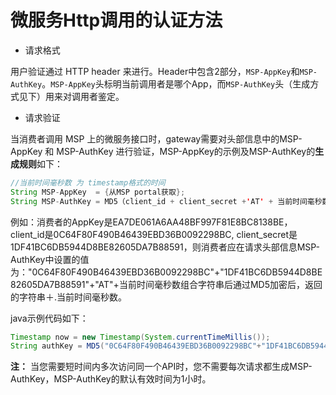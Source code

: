 # 微服务Http调用的认证方法

* 请求格式

用户验证通过 HTTP header 来进行。Header中包含2部分，`MSP-AppKey`和`MSP-AuthKey`。`MSP-AppKey`头标明当前调用者是哪个App，而`MSP-AuthKey`头（生成方式见下）用来对调用者鉴定。



* 请求验证

当消费者调用 MSP 上的微服务接口时，gateway需要对头部信息中的MSP-AppKey 和 MSP-AuthKey 进行验证，MSP-AppKey的示例及MSP-AuthKey的**生成规则**如下：

````java
//当前时间毫秒数 为 timestamp格式的时间
String MSP-AppKey  = {从MSP portal获取};
String MSP-AuthKey = MD5（client_id + client_secret +'AT' + 当前时间毫秒数 ）+ '.' +当前时间毫秒数   //注： 请使用16位 MD5进行生成
````

例如：消费者的AppKey是EA7DE061A6AA48BF997F81E8BC8138BE，client\_id是0C64F80F490B46439EBD36B0092298BC, client\_secret是1DF41BC6DB5944D8BE82605DA7B88591，则消费者应在请求头部信息MSP-AuthKey中设置的值为："0C64F80F490B46439EBD36B0092298BC"+"1DF41BC6DB5944D8BE82605DA7B88591"+"AT"+当前时间毫秒数组合字符串后通过MD5加密后，返回的字符串＋.当前时间毫秒数。

java示例代码如下：

````java
Timestamp now = new Timestamp(System.currentTimeMillis());
String authKey = MD5("0C64F80F490B46439EBD36B0092298BC"+"1DF41BC6DB5944D8BE82605DA7B88591"+"AT"+now.getTime())+"."+now.getTime()
````

**注：** 当您需要短时间内多次访问同一个API时，您不需要每次请求都生成MSP-AuthKey，MSP-AuthKey的默认有效时间为1小时。



  
  
  
  
  